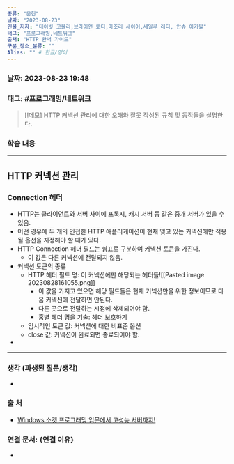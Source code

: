 ```yaml
---
종류: "문헌"
날짜: "2023-08-23"
인물_저자: "데이빗 고울리,브라이언 토티,마조리 세이어,세일루 레디, 안슈 아가왈"
태그: "프로그래밍,네트워크"
출처: "HTTP 완벽 가이드"
구분_장소_분류: ""
Alias: "" # 한글/영어
---
```


### 날짜: 2023-08-23 19:48
### 태그: #프로그래밍/네트워크

>[!메모]
> HTTP 커넥션 관리에 대한 오해와 잘못 작성된 규칙 및 동작들을 설명한다.

### 학습 내용
---
## HTTP 커넥션 관리
### Connection 헤더
- HTTP는 클라이언트와 서버 사이에 프록시, 캐시 서버 등 같은 중개 서버가 있을 수 있음.
- 어떤 경우에 두 개의 인접한 HTTP 애플리케이션이 현재 맺고 있는 커넥션에만 적용될 옵션을 지정해야 할 때가 있다.
- HTTP Connection 헤더 필드는 쉼표로 구분하여 커넥션 토큰을 가진다.
	- 이 값은 다른 커넥션에 전달되지 않음.
- 커넥션 토큰의 종류
	- HTTP 헤더 필드 명: 이 커넥션에만 해당되는 헤더들![[Pasted image 20230828161055.png]]
		- 이 값을 가지고 있으면 해당 필드들은 현재 커넥션만을 위한 정보이므로 다음 커넥션에 전달하면 안된다.
		- 다른 곳으로 전달하는 시점에 삭제되어야 함.
		- 홉별 헤더 명을 기술: 헤더 보호하기
	- 임시적인 토큰 값: 커넥션에 대한 비표준 옵션
	- close 값: 커넥션이 완료되면 종료되어야 함.
- 

---
### 생각 (파생된 질문/생각)
- 
### 출 처
- [Windows 소켓 프로그래밍 입문에서 고성능 서버까지! ](https://www.inflearn.com/course/%EC%9C%88%EB%8F%84%EC%9A%B0-%EC%86%8C%EC%BC%93-%EC%9E%85%EB%AC%B8-%EA%B3%A0%EC%84%B1%EB%8A%A5-%EC%84%9C%EB%B2%84)

### 연결 문서: {연결 이유}
- 